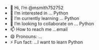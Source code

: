 - 👋 Hi, I’m @msmith752752
- 👀 I’m interested in ... Python
- 🌱 I’m currently learning ... Python
- 💞️ I’m looking to collaborate on ... Python
- 📫 How to reach me ...email
- 😄 Pronouns: ...
- ⚡ Fun fact: ...I want to learn Python

<!---
msmith752752/msmith752752 is a ✨ special ✨ repository because its `README.md` (this file) appears on your GitHub profile.
You can click the Preview link to take a look at your changes.
--->
